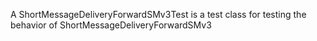 A ShortMessageDeliveryForwardSMv3Test is a test class for testing the behavior of ShortMessageDeliveryForwardSMv3